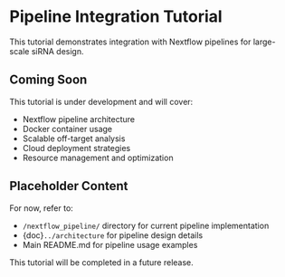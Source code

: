 # Pipeline Integration Tutorial

This tutorial demonstrates integration with Nextflow pipelines for large-scale siRNA design.

## Coming Soon

This tutorial is under development and will cover:

- Nextflow pipeline architecture
- Docker container usage
- Scalable off-target analysis
- Cloud deployment strategies
- Resource management and optimization

## Placeholder Content

For now, refer to:
- `/nextflow_pipeline/` directory for current pipeline implementation
- {doc}`../architecture` for pipeline design details
- Main README.md for pipeline usage examples

This tutorial will be completed in a future release.
